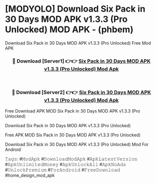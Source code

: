 # [MODYOLO] Download Six Pack in 30 Days MOD APK v1.3.3 (Pro Unlocked) MOD APK - (phbem)
Download Six Pack in 30 Days MOD APK v1.3.3 (Pro Unlocked) Free Mod APK

<div align="center">
<h3>🔴 Download [Server1] 👉👉 <a href="https://apk-comot.site?title=Six_Pack_in_30_Days_MOD_APK_v1.3.3_(Pro_Unlocked)">Six Pack in 30 Days MOD APK v1.3.3 (Pro Unlocked) Mod Apk</a></h3><br>

<h3>🔴 Download [Server2] 👉👉 <a href="https://apk-comot.site?title=Six_Pack_in_30_Days_MOD_APK_v1.3.3_(Pro_Unlocked)">Six Pack in 30 Days MOD APK v1.3.3 (Pro Unlocked) Mod Apk</a></h3>
</div>


Free Download APK MOD Six Pack in 30 Days MOD APK v1.3.3 (Pro Unlocked)

Download Six Pack in 30 Days MOD APK v1.3.3 (Pro Unlocked) 

Free APK MOD Six Pack in 30 Days MOD APK v1.3.3 (Pro Unlocked) 

Download Six Pack in 30 Days MOD APK v1.3.3 (Pro Unlocked) Mod For Android

𝚃𝚊𝚐𝚜: #𝙼𝚘𝚍𝙰𝚙𝚔 #𝙳𝚘𝚠𝚗𝚕𝚘𝚊𝚍𝙼𝚘𝚍𝙰𝚙𝚔 #𝙰𝚙𝚔𝙻𝚊𝚝𝚎𝚜𝚝𝚅𝚎𝚛𝚜𝚒𝚘𝚗 #𝙰𝚙𝚔𝚄𝚗𝚕𝚒𝚖𝚒𝚝𝚎𝚍𝙼𝚘𝚗𝚎𝚢 #𝙰𝚙𝚔𝚄𝚗𝚕𝚘𝚌𝚔𝙰𝚕𝚕 #𝙰𝚙𝚔𝙽𝚘𝙰𝚍𝚜 #𝚄𝚗𝚕𝚘𝚌𝚔𝙿𝚛𝚎𝚖𝚒𝚞𝚖 #𝙵𝚘𝚛𝙰𝚗𝚍𝚛𝚘𝚒𝚍 #𝙵𝚛𝚎𝚎𝙳𝚘𝚠𝚗𝚕𝚘𝚊𝚍 #home_design_mod_apk